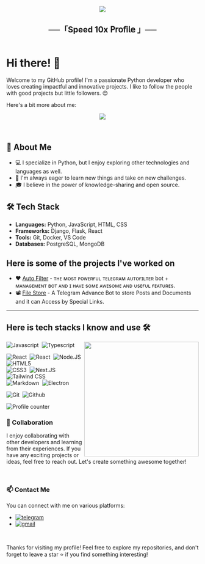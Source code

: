 <p align="center">
  <img src="https://readme-typing-svg.herokuapp.com?color=DC143C&center=true&lines=Welcome+to+My+GitHub+Profile;Exploring+the+world+of+code;Sharing+my+projects+and+learnings;Enjoy+your+stay!&width=600&height=180">
</p>

<h2 align="center">
    ──「Speed 10x 𝖯𝗋𝗈𝖿𝗂𝗅𝖾 」──
</h2>

<div style="display: flex;">
  <div style="flex: 1;">

# Hi there! 👋

Welcome to my GitHub profile! I'm a passionate Python developer who loves creating impactful and innovative projects. 
I like to follow the people with good projects but little followers. 😊

Here's a bit more about me:
<p align="center">
<img src="https://te.legra.ph/file/ff723c97db78d93ed2c4a-f6fd9a868aaae33953.jpg">
</p>

<br>

## 🌟 About Me

- 💻 I specialize in Python, but I enjoy exploring other technologies and languages as well.
- 🚀 I'm always eager to learn new things and take on new challenges.
- 🎓 I believe in the power of knowledge-sharing and open source.

## 🛠️ Tech Stack

- **Languages:** Python, JavaScript, HTML, CSS
- **Frameworks:** Django, Flask, React
- **Tools:** Git, Docker, VS Code
- **Databases:** PostgreSQL, MongoDB

## Here is some of the projects I've worked on

- ❤  [Auto Filter](https://github.com/Speed10x/Riya_V5.1-Backup-) - ᴛʜᴇ ᴍᴏsᴛ ᴩᴏᴡᴇʀғᴜʟ ᴛᴇʟᴇɢʀᴀᴍ ᴀᴜᴛᴏғɪʟᴛᴇʀ bot + ᴍᴀɴᴀɢᴇᴍᴇɴᴛ ʙᴏᴛ ᴀɴᴅ ɪ ʜᴀᴠᴇ sᴏᴍᴇ ᴀᴡᴇsᴏᴍᴇ ᴀɴᴅ ᴜsᴇғᴜʟ ғᴇᴀᴛᴜʀᴇs.
- 📽️ [File Store](https://github.com/Speed10x/FileStore-Sneha-V3) - A Telegram Advance Bot to store Posts and Documents and it can Access by Special Links. 

---

## Here is tech stacks I know and use 🛠

<img src="https://github-readme-stats.vercel.app/api/top-langs/?username=proyato&langs_count=10" align="right" width="300px">

![Javascript](https://img.shields.io/badge/-Javascript-2f1a47?style=flat&logo=javascript)&nbsp;
![Typescript](https://img.shields.io/badge/-Typescript-2f1a47?style=flat&logo=typescript)&nbsp;

![React](https://img.shields.io/badge/-React-2f1a47?style=flat&logo=react)&nbsp;
![React](https://img.shields.io/badge/-React%20Native-2f1a47?style=flat&logo=react)&nbsp;
![Node.JS](https://img.shields.io/badge/-Node.JS-2f1a47?style=flat&logo=node.js)&nbsp;
![HTML5](https://img.shields.io/badge/-HTML5-2f1a47?style=flat&logo=html5)&nbsp;  
![CSS3](https://img.shields.io/badge/-CSS3-2f1a47?style=flat&logo=css3&logoColor=039be5)&nbsp;
![Next.JS](https://img.shields.io/badge/-Next.JS-2f1a47?style=flat&logo=next.js)&nbsp;
![Tailwind CSS](https://img.shields.io/badge/-Tailwind%20CSS-2f1a47?style=flat&logo=tailwindcss)&nbsp;  
![Markdown](https://img.shields.io/badge/-Markdown-2f1a47?style=flat&logo=markdown)&nbsp;
![Electron](https://img.shields.io/badge/-Electron-2f1a47?style=flat&logo=electron)&nbsp;

![Git](https://img.shields.io/badge/-Git-2f1a47?style=flat&logo=git)&nbsp;
![Github](https://img.shields.io/badge/-Github-2f1a47?style=flat&logo=github)&nbsp;

![Profile counter](https://moe-counter.glitch.me/get/@codeflix-bots)

### 🤝 Collaboration

I enjoy collaborating with other developers and learning from their experiences. If you have any exciting projects or ideas, feel free to reach out. Let's create something awesome together!

<br>

### 📫 Contact Me

You can connect with me on various platforms:

- [![telegram](https://img.shields.io/badge/Nick-Telegram-blue?style=for-the-badge&logo=telegram)](https://t.me/maximize0)
- [![gmail](https://img.shields.io/badge/Primeflix-Gmail-red?style=for-the-badge&logo=gmail)](mailto:princeaemyyt@gmail.com)

<br>

Thanks for visiting my profile! Feel free to explore my repositories, and don't forget to leave a star ⭐️ if you find something interesting!
<!---
Speed10x/Speed10x is a ✨ special ✨ repository because its `README.md` (this file) appears on your GitHub profile.
You can click the Preview link to take a look at your changes.
--->
